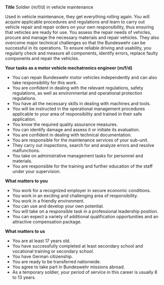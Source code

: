 **Title**
Soldier (m/f/d) in vehicle maintenance

Used in vehicle maintenance, they get everything rolling again. You will acquire applicable procedures and regulations and learn to carry out vehicle repair and repair orders on your own responsibility, thus ensuring that vehicles are ready for use. You assess the repair needs of vehicles, procure and manage the necessary materials and repair vehicles. They also overcome major technical challenges so that the Bundeswehr can be successful in its operations. To ensure reliable driving and usability, you regularly check and measure all components, identify errors, replace faulty components and repair the vehicles.

**Your tasks as a motor vehicle mechatronics engineer (m/f/d)**

-	You can repair Bundeswehr motor vehicles independently and can also take responsibility for this work.
-	You are confident in dealing with the relevant regulations, safety regulations, as well as environmental and operational protection regulations.
-	You have all the necessary skills in dealing with machines and tools.
-	You will be instructed in the operational management procedures applicable to your area of responsibility and trained in their safe application.
-	You know the required quality assurance measures.
-	You can identify damage and assess it or initiate its evaluation.
-	You are confident in dealing with technical documentation.
-	You are responsible for the maintenance services of your sub-unit.
-	They carry out inspections, search for and analyze errors and resolve malfunctions.
-	You take on administrative management tasks for personnel and materials.
-	You are responsible for the training and further education of the staff under your supervision.

**What matters to you**

-	You work for a recognized employer in secure economic conditions.
-	You work in an exciting and challenging area of responsibility.
-	You work in a friendly environment.
-	You can use and develop your own potential.
-	You will take on a responsible task in a professional leadership position.
-	You can expect a variety of additional qualification opportunities and an attractive compensation package.

**What matters to us**

-	You are at least 17 years old.
-	You have successfully completed at least secondary school and vocational training or secondary school.
-	You have German citizenship.
-	You are ready to be transferred nationwide.
-	You agree to take part in Bundeswehr missions abroad.
-	As a temporary soldier, your period of service in this career is usually 8 to 13 years.
